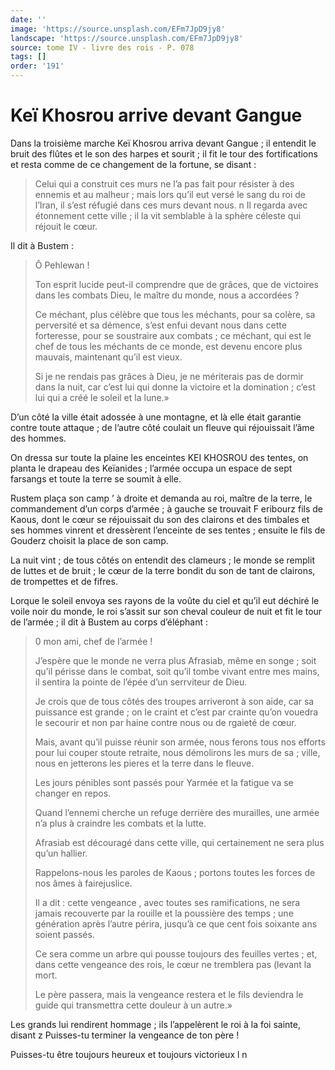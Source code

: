 ```yaml
---
date: ''
image: 'https://source.unsplash.com/EFm7JpD9jy8'
landscape: 'https://source.unsplash.com/EFm7JpD9jy8'
source: tome IV - livre des rois - P. 078
tags: []
order: '191'
---
```


# Keï Khosrou arrive devant Gangue

Dans la troisième marche Keï Khosrou arriva devant Gangue ; il entendit le bruit des flûtes et le son des harpes et sourit ; il fit le tour des fortifications et resta comme de ce changement de la fortune, se disant :

> Celui qui a construit ces murs ne l’a pas fait pour résister à des ennemis et au malheur ; mais lors qu’il eut versé le sang du roi de l’Iran, il s’est réfugié dans ces murs devant nous. n Il regarda avec étonnement cette ville ; il la vit semblable à la sphère céleste qui réjouit le cœur.

Il dit à Bustem :

> Ô Pehlewan !
>
> Ton esprit lucide peut-il comprendre que de grâces, que de victoires dans les combats Dieu, le maître du monde, nous a accordées ?
>
> Ce méchant, plus célèbre que tous les méchants, pour sa colère, sa perversité et sa démence, s’est enfui devant nous dans cette forteresse, pour se soustraire aux combats ; ce méchant, qui est le chef de tous les méchants de ce monde, est devenu encore plus mauvais, maintenant qu’il est vieux.
>
> Si je ne rendais pas grâces à Dieu, je ne mériterais pas de dormir dans la nuit, car c’est lui qui donne la victoire et la domination ; c’est lui qui a créé le soleil et la lune.»

D’un côté la ville était adossée à une montagne, et là elle était garantie contre toute attaque ; de l’autre côté coulait un fleuve qui réjouissait l’âme des hommes.

On dressa sur toute la plaine les enceintes KEI KHOSROU des tentes, on planta le drapeau des Keïanides ; l’armée occupa un espace de sept farsangs et toute la terre se soumit à elle.

Rustem plaça son camp ’ à droite et demanda au roi, maître de la terre, le commandement d’un corps d’armée ; à gauche se trouvait F eribourz fils de Kaous, dont le cœur se réjouissait du son des clairons et des timbales et ses hommes vinrent et dressèrent l’enceinte de ses tentes ; ensuite le fils de Gouderz choisit la place de son camp.

La nuit vint ; de tous côtés on entendit des clameurs ; le monde se remplit de luttes et de bruit ; le cœur de la terre bondit du son de tant de clairons, de trompettes et de fifres.

Lorque le soleil envoya ses rayons de la voûte du ciel et qu’il eut déchiré le voile noir du monde, le roi s’assit sur son cheval couleur de nuit et fit le tour de l’armée ; il dit à Bustem au corps d’éléphant :

> 0
mon ami, chef de l’armée !
>
> J’espère que le monde ne verra plus Afrasiab, même en songe ; soit qu’il périsse dans le combat, soit qu’il tombe vivant entre mes mains, il sentira la pointe de l’épée d’un serrviteur de Dieu.
>
> Je crois que de tous côtés des troupes arriveront à son aide, car sa puissance est grande ; on le craint et c’est par crainte qu’on vouedra le secourir et non par haine contre nous ou de rgaieté de cœur.
>
> Mais, avant qu’il puisse réunir son armée, nous ferons tous nos efforts pour lui couper stoute retraite, nous démolirons les murs de sa ; 
 ville, nous en jetterons les pieres et la terre dans le fleuve.
>
> Les jours pénibles sont passés pour Yarmée et la fatigue va se changer en repos.
>
> Quand l’ennemi cherche un refuge derrière des murailles, une armée n’a plus à craindre les combats et la lutte.
>
> Afrasiab est découragé dans cette ville, qui certainement ne sera plus qu’un hallier.
>
> Rappelons-nous les paroles de Kaous ; portons toutes les forces de nos âmes à fairejuslice.
>
> Il a dit : cette vengeance , avec toutes ses ramifications, ne sera jamais recouverte par la rouille et la poussière des temps ; une génération après l’autre périra, jusqu’à ce que cent fois soixante ans soient passés.
>
> Ce sera comme un arbre qui pousse toujours des feuilles vertes ; et, dans cette vengeance des rois, le cœur ne tremblera pas (levant la mort.
>
> Le père passera, mais la vengeance restera et le fils deviendra le guide qui transmettra cette douleur à un autre.»

Les grands lui rendirent hommage ; ils l’appelèrent le roi à la foi sainte, disant z Puisses-tu terminer la vengeance de ton père !

Puisses-tu être toujours heureux et toujours victorieux l n
